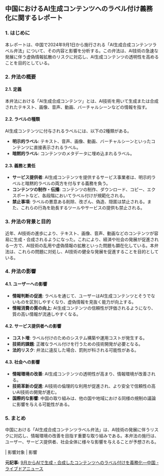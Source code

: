 ## 中国におけるAI生成コンテンツへのラベル付け義務化に関するレポート

### 1. はじめに

本レポートは、中国で2024年9月1日から施行される「AI生成合成コンテンツラベル弁法」について、その内容と影響を分析する。この弁法は、AI技術の急速な発展に伴う虚偽情報拡散のリスクに対応し、AI生成コンテンツの透明性を高めることを目的としている。

### 2. 弁法の概要

#### 2.1. 定義

本弁法における「AI生成合成コンテンツ」とは、AI技術を用いて生成または合成されたテキスト、画像、音声、動画、バーチャルシーンなどの情報を指す。

#### 2.2. ラベルの種類

AI生成コンテンツに付与されるラベルには、以下の2種類がある。

* **明示的ラベル**: テキスト、音声、画像、動画、バーチャルシーンといったコンテンツに直接表示されるラベル。
* **暗黙的ラベル**: コンテンツのメタデータに埋め込まれるラベル。

#### 2.3. 義務と責任

* **サービス提供者**: AI生成コンテンツを提供するサービス事業者は、明示的ラベルと暗黙的ラベルの両方を付与する義務を負う。
* **コンテンツの制作・伝播**: コンテンツの制作、ダウンロード、コピー、エクスポートなど、各段階においてラベル付けが規範化される。
* **禁止事項**: ラベルの悪意ある削除、改ざん、偽造、隠匿は禁止される。また、これらの行為を助長するツールやサービスの提供も禁止される。

### 3. 弁法の背景と目的

近年、AI技術の進歩により、テキスト、画像、音声、動画などのコンテンツが容易に生成・合成されるようになった。これにより、経済や社会の発展が促進される一方で、AI技術の乱用や虚偽情報の拡散といった問題も顕在化している。本弁法は、これらの問題に対処し、AI技術の健全な発展を促進することを目的としている。

### 4. 弁法の影響

#### 4.1. ユーザーへの影響

* **情報判断の促進**: ラベルを通じて、ユーザーはAI生成コンテンツとそうでないものを区別しやすくなり、虚偽情報を見抜く能力が向上する。
* **情報消費の質の向上**: AI生成コンテンツの信頼性が評価されるようになり、質の高い情報が流通しやすくなる。

#### 4.2. サービス提供者への影響

* **コスト増**: ラベル付けのためのシステム構築や運用コストが発生する。
* **技術的課題**: 正確なラベル付けを行うための技術開発が必要となる。
* **法的リスク**: 弁法に違反した場合、罰則が科される可能性がある。

#### 4.3. 社会への影響

* **情報環境の改善**: AI生成コンテンツの透明性が高まり、情報環境が改善される。
* **技術革新の促進**: AI技術の倫理的な利用が促進され、より安全で信頼性の高いAI技術の開発が進む。
* **国際的な影響**: 中国の取り組みは、他の国や地域における同様の規制の議論に影響を与える可能性がある。

### 5. まとめ

中国における「AI生成合成コンテンツラベル弁法」は、AI技術の発展に伴うリスクに対応し、情報環境の改善を目指す重要な取り組みである。本弁法の施行は、ユーザー、サービス提供者、社会全体に様々な影響を与えることが予想される。

| 影響対象 | 影響 

**元記事:** [9月からAIで生成・合成したコンテンツへのラベル付けを義務化―中国 - ライブドアニュース](https://news.livedoor.com/article/detail/28401151/)